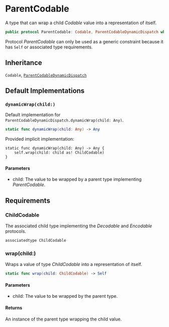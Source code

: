 # ParentCodable

A type that can wrap a child *Codable* value into a representation of itself.

``` swift
public protocol ParentCodable: Codable, ParentCodableDynamicDispatch where ChildCodable: Codable 
```

Protocol *ParentCodable* can only be used as a generic constraint because it has
`Self` or associated type requirements.

> 

> 

## Inheritance

`Codable`, [`ParentCodableDynamicDispatch`](https://github.com/grevend/restfulpropertykit/wiki/ParentCodableDynamicDispatch)

## Default Implementations

### `dynamicWrap(child:)`

Default implementation for `ParentCodableDynamicDispatch.dynamicWrap(child:​ Any)`.

``` swift
static func dynamicWrap(child: Any) -> Any 
```

Provided implicit implementation:

``` 
static func dynamicWrap(child: Any) -> Any {
    self.wrap(child: child as! ChildCodable)
}
```

> 

#### Parameters

  - child: The value to be wrapped by a parent type implementing *ParentCodable*.

## Requirements

### ChildCodable

The associated child type implementing the *Decodable* and *Encodable*
protocols.

``` swift
associatedtype ChildCodable
```

### wrap(child:​)

Wraps a value of type *ChildCodable* into a representation of itself.

``` swift
static func wrap(child: ChildCodable) -> Self
```

> 

#### Parameters

  - child: The value to be wrapped by the parent type.

#### Returns

An instance of the parent type wrapping the child value.
